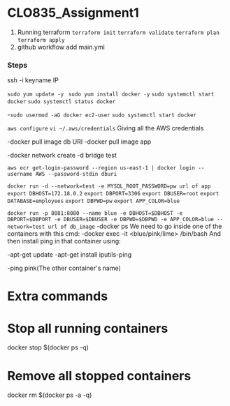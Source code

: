 # CLO835_Assignment1

1. Running terraform
   `terraform init`
   `terraform validate`
   `terraform plan`
   `terraform apply`
3. github workflow add main.yml
### Steps
 ssh -i keyname IP

`sudo yum update -y`
` sudo yum install docker -y`
`sudo systemctl start docker`
`sudo systemctl status docker`

-`sudo usermod -aG docker ec2-user`
`sudo systemctl start docker`

`aws configure`
`vi ~/.aws/credentials`
Giving all the AWS credentials


-docker pull image db URI
-docker pull image app

-docker network create  -d bridge test 


`aws ecr get-login-password --region us-east-1 | docker login --username AWS --password-stdin dburi`

`docker run -d --network=test -e MYSQL_ROOT_PASSWORD=pw url of app`
`export DBHOST=172.18.0.2`
`export DBPORT=3306`
`export DBUSER=root`
`export DATABASE=employees`
`export DBPWD=pw`
`export APP_COLOR=blue`

`docker run -p 8081:8080 --name blue -e DBHOST=$DBHOST -e DBPORT=$DBPORT -e DBUSER=$DBUSER -e DBPWD=$DBPWD -e APP_COLOR=blue --network=test url of db_image`
-docker ps
We need to go inside one of the containers with this cmd:
-docker exec -it <blue/pink/lime> /bin/bash
 And then install ping in that container using:

-apt-get update
-apt-get install iputils-ping

-ping pink(The other container's name) 


# Extra commands
# Stop all running containers
docker stop $(docker ps -q)

# Remove all stopped containers
docker rm $(docker ps -a -q)
